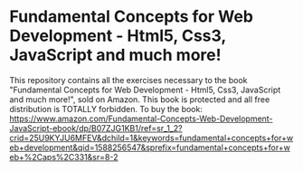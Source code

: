 # Fundamental Concepts for Web Development - Html5, Css3, JavaScript and much more!
 This repository contains all the exercises necessary to the book "Fundamental Concepts for Web Development - Html5, Css3, JavaScript and much more!", sold on Amazon. This book is protected and all free distribution is TOTALLY forbidden. To buy the book: https://www.amazon.com/Fundamental-Concepts-Web-Development-JavaScript-ebook/dp/B07ZJG1KB1/ref=sr_1_2?crid=25U9KYJU6MFEV&dchild=1&keywords=fundamental+concepts+for+web+development&qid=1588256547&sprefix=fundamental+concepts+for+web+%2Caps%2C331&sr=8-2 
